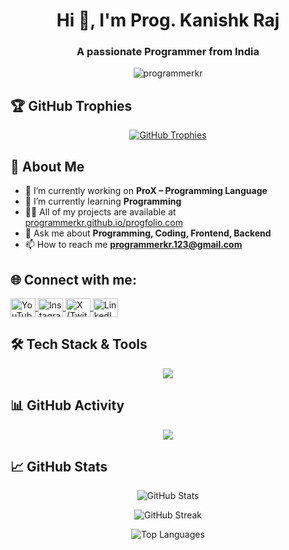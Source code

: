 <h1 align="center">Hi 👋, I'm Prog. Kanishk Raj</h1>
<h3 align="center">A passionate Programmer from India</h3>

<p align="center"> 
  <img src="https://komarev.com/ghpvc/?username=programmerkr&label=Profile%20views&color=0e75b6&style=flat" alt="programmerkr" />
</p>

## 🏆 **GitHub Trophies**
<p align="center">
  <a href="https://github.com/ryo-ma/github-profile-trophy">
    <img src="https://github-profile-trophy.vercel.app/?username=programmerkr&theme=algolia&no-bg=true&no-frame=true&column=4" alt="GitHub Trophies" />
  </a>
</p>

## 🚀 **About Me**
- 🔭 I’m currently working on **ProX – Programming Language**
- 🌱 I’m currently learning **Programming**
- 👨‍💻 All of my projects are available at [programmerkr.github.io/progfolio.com](https://programmerkr.github.io/ProgrammerKR.com)
- 💬 Ask me about **Programming, Coding, Frontend, Backend**
- 📫 How to reach me **programmerkr.123@gmail.com**

## 🌐 **Connect with me:**
<p align="left">
  <a href="https://youtube.com/@programmerkr.123?si=BaGtkdOU5s9BF1pd" target="blank">
    <img align="center" src="https://raw.githubusercontent.com/rahuldkjain/github-profile-readme-generator/master/src/images/icons/Social/youtube.svg" alt="YouTube: programmerkr" height="30" width="40" />
  </a>
  <a href="https://www.instagram.com/programmerkr_123?igsh=MW1yY3h4bjd1eHd3Mw==" target="blank">
    <img align="center" src="https://raw.githubusercontent.com/rahuldkjain/github-profile-readme-generator/master/src/images/icons/Social/instagram.svg" alt="Instagram: programmerkr_123" height="30" width="40" />
  </a>
  <a href="https://x.com/Prog_KanishkRaj?t=VIqTteSjholrxnHnbEPFNA&s=09" target="blank">
    <img align="center" src="https://raw.githubusercontent.com/rahuldkjain/github-profile-readme-generator/master/src/images/icons/Social/twitter.svg" alt="X (Twitter): Prog_KanishkRaj" height="30" width="40" />
  </a>
  <a href="https://www.linkedin.com/in/prog-kanishk-raj-6856b535a?utm_source=share&utm_campaign=share_via&utm_content=profile&utm_medium=android_app" target="blank">
    <img align="center" src="https://raw.githubusercontent.com/rahuldkjain/github-profile-readme-generator/master/src/images/icons/Social/linked-in-alt.svg" alt="LinkedIn: Prog Kanishk Raj" height="30" width="40" />
  </a>
</p>

## 🛠 **Tech Stack & Tools**
<p align="center">
  <img src="https://skillicons.dev/icons?i=html,css,js,python,cpp,nodejs,react,mysql,mongodb,git,github,vscode,linux" />
</p>

## 📊 **GitHub Activity**
<p align="center">
  <img src="https://github-profile-summary-cards.vercel.app/api/cards/profile-details?username=programmerkr&theme=default" />
</p>

## 📈 **GitHub Stats**
<p align="center">
  <img src="https://github-readme-stats.vercel.app/api?username=programmerkr&show_icons=true&locale=en" alt="GitHub Stats" />
</p>

<p align="center">
  <img src="https://github-readme-streak-stats.herokuapp.com/?user=programmerkr&" alt="GitHub Streak" />
</p>

<p align="center">
  <img src="https://github-readme-stats.vercel.app/api/top-langs?username=programmerkr&show_icons=true&locale=en&layout=compact" alt="Top Languages" />
</p>
